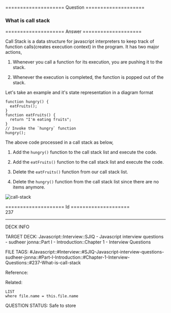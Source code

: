 ==================== Question ====================  

### What is call stack  

==================== Answer ====================  

Call Stack is a data structure for javascript interpreters to keep track of function calls(creates execution context) in the program. It has two major actions,

1. Whenever you call a function for its execution, you are pushing it to the stack.

2. Whenever the execution is completed, the function is popped out of the stack.

Let's take an example and it's state representation in a diagram format

<!-- codeblock-start -->
<pre><code class="hljs language-javascript"><span class="hljs-keyword">function</span> <span class="hljs-title function_">hungry</span>(<span class="hljs-params"></span>) {
  <span class="hljs-title function_">eatFruits</span>();
}
<span class="hljs-keyword">function</span> <span class="hljs-title function_">eatFruits</span>(<span class="hljs-params"></span>) {
  <span class="hljs-keyword">return</span> <span class="hljs-string">"I'm eating fruits"</span>;
}
<span class="hljs-comment">// Invoke the `hungry` function</span>
<span class="hljs-title function_">hungry</span>();
</code></pre>
<!-- codeblock-end -->

The above code processed in a call stack as below,

1. Add the `hungry()` function to the call stack list and execute the code.

2. Add the `eatFruits()` function to the call stack list and execute the code.

3. Delete the `eatFruits()` function from our call stack list.

4. Delete the `hungry()` function from the call stack list since there are no items anymore.

![call-stack](../../../../images/call-stack.png)

==================== Id ====================  
237

---

DECK INFO

TARGET DECK: Javascript::Interview::SJIQ - Javascript interview questions - sudheer jonna::Part I - Introduction::Chapter 1 - Interview Questions

FILE TAGS: #Javascript::#Interview::#SJIQ-Javascript-interview-questions-sudheer-jonna::#Part-I-Introduction::#Chapter-1-Interview-Questions::#237-What-is-call-stack

Reference:

Related:

```dataview
LIST
where file.name = this.file.name
```

QUESTION STATUS: Safe to store
